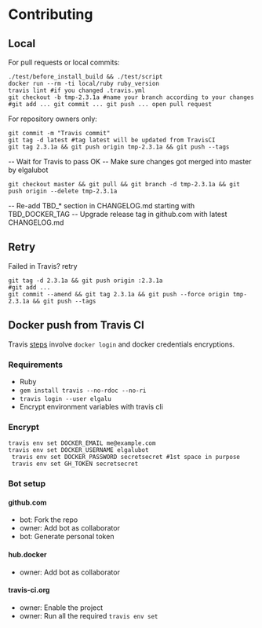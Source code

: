 # Contributing

## Local
For pull requests or local commits:

    ./test/before_install_build && ./test/script
    docker run --rm -ti local/ruby ruby_version
    travis lint #if you changed .travis.yml
    git checkout -b tmp-2.3.1a #name your branch according to your changes
    #git add ... git commit ... git push ... open pull request

For repository owners only:

    git commit -m "Travis commit"
    git tag -d latest #tag latest will be updated from TravisCI
    git tag 2.3.1a && git push origin tmp-2.3.1a && git push --tags

-- Wait for Travis to pass OK
-- Make sure changes got merged into master by elgalubot

    git checkout master && git pull && git branch -d tmp-2.3.1a && git push origin --delete tmp-2.3.1a

-- Re-add TBD_* section in CHANGELOG.md starting with TBD_DOCKER_TAG
-- Upgrade release tag in github.com with latest CHANGELOG.md

## Retry
Failed in Travis? retry

    git tag -d 2.3.1a && git push origin :2.3.1a
    #git add ...
    git commit --amend && git tag 2.3.1a && git push --force origin tmp-2.3.1a && git push --tags

## Docker push from Travis CI
Travis [steps](https://docs.travis-ci.com/user/docker/#Pushing-a-Docker-Image-to-a-Registry) involve `docker login` and docker credentials encryptions.

### Requirements

* Ruby
* `gem install travis --no-rdoc --no-ri`
* `travis login --user elgalu`
* Encrypt environment variables with travis cli

### Encrypt
    travis env set DOCKER_EMAIL me@example.com
    travis env set DOCKER_USERNAME elgalubot
     travis env set DOCKER_PASSWORD secretsecret #1st space in purpose
     travis env set GH_TOKEN secretsecret

### Bot setup
#### github.com
- bot: Fork the repo
- owner: Add bot as collaborator
- bot: Generate personal token

#### hub.docker
- owner: Add bot as collaborator

#### travis-ci.org
- owner: Enable the project
- owner: Run all the required `travis env set`
